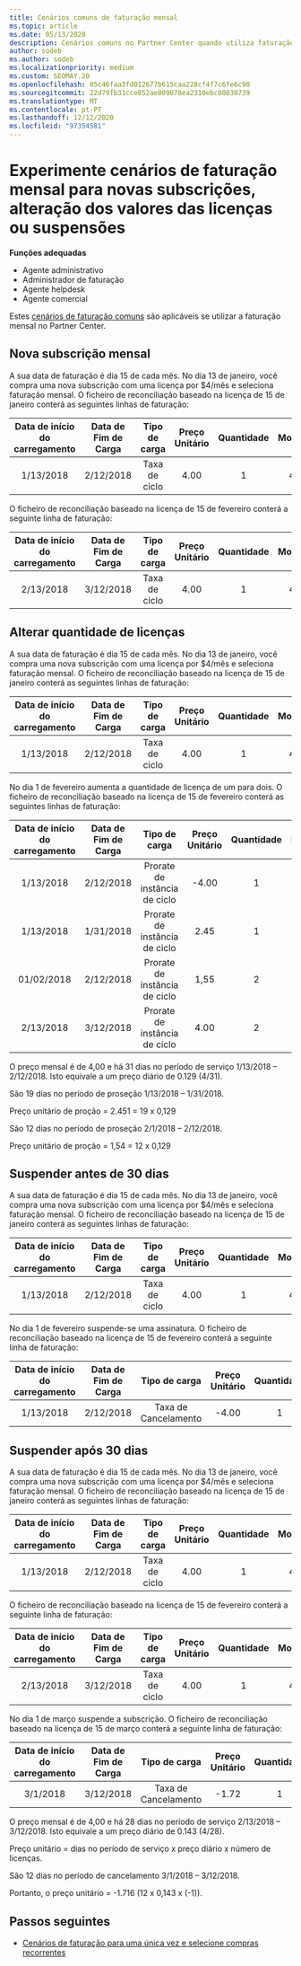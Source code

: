 ```yaml
---
title: Cenários comuns de faturação mensal
ms.topic: article
ms.date: 05/13/2020
description: Cenários comuns no Partner Center quando utiliza faturação mensal - inclui a adição de novas subscrições, alteração da quantidade de licença e suspensão de subscrições.
author: sodeb
ms.author: sodeb
ms.localizationpriority: medium
ms.custom: SEOMAY.20
ms.openlocfilehash: 05c46faa3fd012677b615caa228cf4f7c6fe6c90
ms.sourcegitcommit: 22d79fb31cce852ae809078ea2310ebc80030739
ms.translationtype: MT
ms.contentlocale: pt-PT
ms.lasthandoff: 12/12/2020
ms.locfileid: "97354581"
---
```

# <a name="sample-monthly-billing-scenarios-for-new-subscriptions-changing-license-amounts-or-suspensions"></a>Experimente cenários de faturação mensal para novas subscrições, alteração dos valores das licenças ou suspensões

**Funções adequadas**

- Agente administrativo
- Administrador de faturação
- Agente helpdesk
- Agente comercial

Estes [cenários de faturação comuns](common-billing-scenarios.md) são aplicáveis se utilizar a faturação mensal no Partner Center.

## <a name="new-monthly-subscription"></a>Nova subscrição mensal

A sua data de faturação é dia 15 de cada mês. No dia 13 de janeiro, você compra uma nova subscrição com uma licença por $4/mês e seleciona faturação mensal. O ficheiro de reconciliação baseado na licença de 15 de janeiro conterá as seguintes linhas de faturação:

|Data de início do carregamento |Data de Fim de Carga |Tipo de carga |Preço Unitário |Quantidade |Montante |
|       :---:      |    :---:       | :---:      |:---:      |:---:    |:---:  |
|1/13/2018         |2/12/2018    |Taxa de ciclo   |4.00       |1        |4.00 |

O ficheiro de reconciliação baseado na licença de 15 de fevereiro conterá a seguinte linha de faturação:

|Data de início do carregamento |Data de Fim de Carga |Tipo de carga |Preço Unitário |Quantidade |Montante |
|       :---:      |    :---:       | :---:      |:---:      |:---:    |:---:  |
|2/13/2018         |3/12/2018    |Taxa de ciclo   |4.00       |1        |4.00 |

## <a name="change-license-quantity"></a>Alterar quantidade de licenças

A sua data de faturação é dia 15 de cada mês. No dia 13 de janeiro, você compra uma nova subscrição com uma licença por $4/mês e seleciona faturação mensal. O ficheiro de reconciliação baseado na licença de 15 de janeiro conterá as seguintes linhas de faturação:

|Data de início do carregamento |Data de Fim de Carga |Tipo de carga |Preço Unitário |Quantidade |Montante |
|       :---:      |    :---:       | :---:      |:---:      |:---:    |:---:  |
|1/13/2018         |2/12/2018    |Taxa de ciclo   |4.00       |1        |4.00    |

No dia 1 de fevereiro aumenta a quantidade de licença de um para dois. O ficheiro de reconciliação baseado na licença de 15 de fevereiro conterá as seguintes linhas de faturação:

|Data de início do carregamento |Data de Fim de Carga |Tipo de carga |Preço Unitário |Quantidade |Montante |
|       :---:      |    :---:       | :---:      |:---:      |:---:    |:---:  |
| 1/13/2018        |2/12/2018    |Prorate de instância de ciclo   |-4.00       |1        |-4.00   |
|1/13/2018         |1/31/2018    | Prorate de instância de ciclo   |2.45       |1        |2.45    |
|01/02/2018         |2/12/2018    | Prorate de instância de ciclo   |1,55       |2        |3.10    |
|2/13/2018         |3/12/2018    | Prorate de instância de ciclo   |4.00       |2        |8.00    |

O preço mensal é de 4,00 e há 31 dias no período de serviço 1/13/2018 – 2/12/2018. Isto equivale a um preço diário de 0.129 (4/31).

São 19 dias no período de proseção 1/13/2018 – 1/31/2018.

Preço unitário de proção = 2.451 = 19 x 0,129

São 12 dias no período de proseção 2/1/2018 – 2/12/2018.

Preço unitário de proção = 1,54 = 12 x 0,129

## <a name="suspend-before-30-days"></a>Suspender antes de 30 dias

A sua data de faturação é dia 15 de cada mês. No dia 13 de janeiro, você compra uma nova subscrição com uma licença por $4/mês e seleciona faturação mensal. O ficheiro de reconciliação baseado na licença de 15 de janeiro conterá as seguintes linhas de faturação:

|Data de início do carregamento |Data de Fim de Carga |Tipo de carga |Preço Unitário |Quantidade |Montante |
|       :---:      |    :---:       | :---:      |:---:      |:---:    |:---:  |
|1/13/2018         |2/12/2018    |Taxa de ciclo   |4.00       |1        |4.00    |

No dia 1 de fevereiro suspende-se uma assinatura. O ficheiro de reconciliação baseado na licença de 15 de fevereiro conterá a seguinte linha de faturação:

|Data de início do carregamento |Data de Fim de Carga |Tipo de carga |Preço Unitário |Quantidade |Montante |
|       :---:      |    :---:       | :---:      |:---:      |:---:    |:---:  |
1/13/2018|2/12/2018|Taxa de Cancelamento|-4.00|1|-4.00

## <a name="suspend-after-30-days"></a>Suspender após 30 dias

A sua data de faturação é dia 15 de cada mês. No dia 13 de janeiro, você compra uma nova subscrição com uma licença por $4/mês e seleciona faturação mensal. O ficheiro de reconciliação baseado na licença de 15 de janeiro conterá as seguintes linhas de faturação:

|Data de início do carregamento |Data de Fim de Carga |Tipo de carga |Preço Unitário |Quantidade |Montante |
|       :---:      |    :---:       | :---:      |:---:      |:---:    |:---:  |
1/13/2018|2/12/2018|Taxa de ciclo|4.00|1|4.00

O ficheiro de reconciliação baseado na licença de 15 de fevereiro conterá a seguinte linha de faturação:

|Data de início do carregamento |Data de Fim de Carga |Tipo de carga |Preço Unitário |Quantidade |Montante |
|       :---:      |    :---:       | :---:      |:---:      |:---:    |:---:  |
2/13/2018|3/12/2018|Taxa de ciclo|4.00|1|4.00

No dia 1 de março suspende a subscrição. O ficheiro de reconciliação baseado na licença de 15 de março conterá a seguinte linha de faturação:

|Data de início do carregamento |Data de Fim de Carga |Tipo de carga |Preço Unitário |Quantidade |Montante |
|       :---:      |    :---:       | :---:      |:---:      |:---:    |:---:  |
3/1/2018|3/12/2018|Taxa de Cancelamento|-1.72|1|-1.72

O preço mensal é de 4,00 e há 28 dias no período de serviço 2/13/2018 – 3/12/2018. Isto equivale a um preço diário de 0.143 (4/28).

Preço unitário = dias no período de serviço x preço diário x número de licenças.

São 12 dias no período de cancelamento 3/1/2018 – 3/12/2018.

Portanto, o preço unitário = -1.716 (12 x 0,143 x (-1)).

## <a name="next-steps"></a>Passos seguintes

- [Cenários de faturação para uma única vez e selecione compras recorrentes](common-billing-scenarios-onetime-recurring.md)